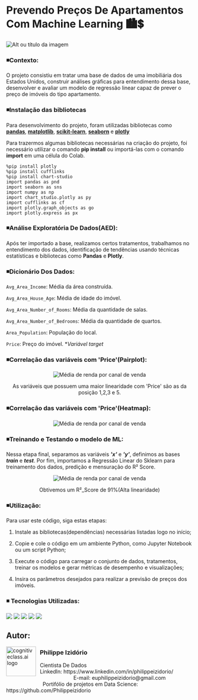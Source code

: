 # Prevendo Preços De Apartamentos Com Machine Learning 🏙️💲
![Alt ou título da imagem](https://github.com/Philippeizidorio/MLPredicaodepreco/assets/145637595/46c32dee-10f5-43ad-b6e4-598495f87fba)

### ◾Contexto:
O projeto consistiu em tratar uma base de dados de uma imobiliária dos Estados Unidos, construir análises gráficas para entendimento dessa base, desenvolver e avaliar um modelo de regressão linear capaz de prever o preço de imóveis do tipo apartamento.

### ◾Instalação das bibliotecas

Para desenvolvimento do projeto, foram utilizadas bibliotecas como **[pandas](https://pandas.pydata.org/)**, **[matplotlib](https://matplotlib.org/)**, **[scikit-learn](https://scikit-learn.org/)**, **[seaborn](https://seaborn.pydata.org/)** e **[plotly](https://plotly.com/python/)**

Para trazermos algumas bibliotecas necessárias na criação do projeto, foi necessário utilizar o comando **pip install** ou importá-las com o comando **import** em uma célula do Colab.

```
%pip install plotly
%pip install cufflinks
%pip install chart-studio
import pandas as pnd
import seaborn as sns
import numpy as np
import chart_studio.plotly as py
import cufflinks as cf
import plotly.graph_objects as go
import plotly.express as px
```

### ◾Análise Exploratória De Dados(AED):
Após ter importado a base, realizamos certos tratamentos, trabalhamos no entendimento dos dados, identificação de tendências usando técnicas estatísticas e bibliotecas como **Pandas** e **Plotly**.

### ◾Dicionário Dos Dados:

`Avg_Area_Income`: Média da área construída. 

`Avg_Area_House_Age`: Média de idade do imóvel. 

`Avg_Area_Number_of_Rooms`: Média da quantidade de salas.

`Avg_Area_Number_of_Bedrooms`: Média da quantidade de quartos.

`Area_Population`: População do local.

`Price`: Preço do imóvel. **Variável target*

### ◾Correlação das variáveis com 'Price'(Pairplot):


<p align="center">
  <img src="https://github.com/Philippeizidorio/MLPredicaodepreco/assets/145637595/3c22fdb9-3d25-4c24-9358-6df2a9ca73e9" alt="Média de renda por canal de venda">
</p>

<p align="center">
   As variáveis que possuem uma maior linearidade com 'Price' são as da posição 1,2,3 e 5.
</p>


### ◾Correlação das variáveis com 'Price'(Heatmap):


<p align="center">
  <img src="https://github.com/Philippeizidorio/MLPredicaodepreco/assets/145637595/ea4c0322-83b3-442f-bbda-9d10d2a9a5e9" alt="Média de renda por canal de venda">
</p>


### ◾Treinando e Testando o modelo de ML:
Nessa etapa final, separamos as variáveis ___'x'___ e ___'y'___, definimos as bases ___train___ e ___test___. Por fim, importamos a Regressão Linear do Sklearn para treinamento dos dados, predição e mensuração do R² Score.
<p align="center">
  <img src="https://github.com/Philippeizidorio/MLPredicaodepreco/assets/145637595/79d2d6fb-94fe-4842-a048-79542bbb924c" alt="Média de renda por canal de venda">
</p>

<p align="center">
 Obtivemos um R²_Score de 91%(Alta linearidade)
</p>

### ◾Utilização:
Para usar este código, siga estas etapas:

1. Instale as bibliotecas(dependências) necessárias listadas logo no início;

2. Copie e cole o código em um ambiente Python, como Jupyter Notebook ou um script Python;

3. Execute o código para carregar o conjunto de dados, tratamentos, treinar os modelos e gerar métricas de desempenho e visualizações;

4. Insira os parâmetros desejados para realizar a previsão de preços dos imóveis.

### ◾ Tecnologias Utilizadas: 
<div <br> 
<img src="https://img.shields.io/badge/Python-4695dd?style=for-the-badge&logo=python&logoColor=FFD43B">
<img src="https://img.shields.io/badge/pandas-%23150458.svg?style=for-the-badge&logo=pandas&logoColor=white">
<img src="https://img.shields.io/badge/Plotly-%233F4F75.svg?style=for-the-badge&logo=plotly&logoColor=white">
<img src="https://img.shields.io/badge/Matplotlib-%232A9D8F.svg?style=for-the-badge&logo=Matplotlib&logoColor=black">
<img src="https://img.shields.io/badge/scikit--learn-%23F7931E.svg?style=for-the-badge&logo=scikit-learn&logoColor=white">
</div> 

## Autor:

<img  src="https://github.com/Philippeizidorio/AnaliseTRIM_AgenciaMKTDIGITAL/assets/145637595/9800ac43-2070-48d4-9002-dbf82f756f2c" width="80" alt="cognitiveclass.ai logo" align="left" /> 

### &nbsp;&nbsp;Philippe Izidório

<p>
&nbsp;&nbsp;Cientista De Dados<br/>
&nbsp;&nbsp;LinkedIn: https://www.linkedin.com/in/philippeizidorio/<br/>
&nbsp;&nbsp;&nbsp;&nbsp;&nbsp;&nbsp;&nbsp;&nbsp;&nbsp;&nbsp;&nbsp;&nbsp;&nbsp;&nbsp;&nbsp;&nbsp;&nbsp;&nbsp;&nbsp;&nbsp;&nbsp;&nbsp;&nbsp;&nbsp;&nbsp;E-mail: euphilippeizidorio@gmail.com<br/>
&nbsp;&nbsp;&nbsp;&nbsp;&nbsp;&nbsp;&nbsp;&nbsp;&nbsp;&nbsp;&nbsp;&nbsp;&nbsp;&nbsp;&nbsp;&nbsp;&nbsp;&nbsp;&nbsp;&nbsp;&nbsp;&nbsp;&nbsp;&nbsp;&nbsp;Portifólio de projetos em Data Science: https://github.com/Philippeizidorio
</p>

